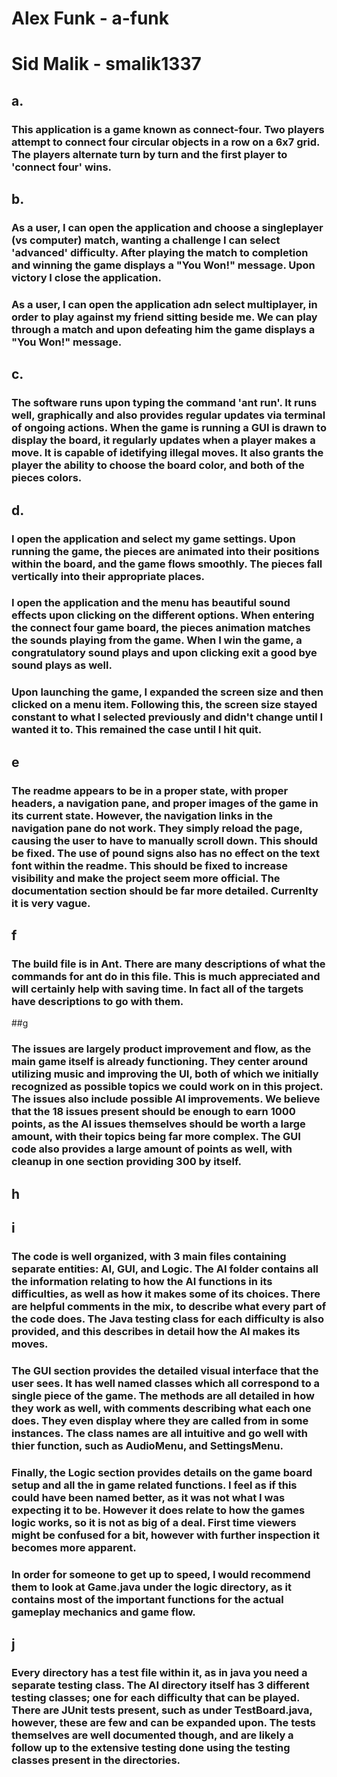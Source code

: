 # Alex Funk - a-funk
# Sid Malik - smalik1337

## a.
### This application is a game known as connect-four.  Two players attempt to connect four circular objects in a row on a 6x7 grid. The players alternate turn by turn and the first player to 'connect four' wins.  

## b.
### As a user, I can open the application and choose a singleplayer (vs computer) match, wanting a challenge I can select 'advanced' difficulty. After playing the match to completion and winning the game displays a "You Won!" message. Upon victory I close the application.       
### As a user, I can open the application adn select multiplayer, in order to play against my friend sitting beside me.  We can play through a match and upon defeating him the game displays a "You Won!" message.

## c. 
### The software runs upon typing the command 'ant run'.  It runs well, graphically and also provides regular updates via terminal of ongoing actions.  When the game is running a GUI is drawn to display the board, it regularly updates when a player makes a move.  It is capable of idetifying illegal moves.  It also grants the player the ability to choose the board color, and both of the pieces colors.  

## d.
### I open the application and select my game settings. Upon running the game, the pieces are animated into their positions within the board, and the game flows smoothly. The pieces fall vertically into their appropriate places. 

### I open the application and the menu has beautiful sound effects upon clicking on the different options. When entering the connect four game board, the pieces animation matches the sounds playing from the game. When I win the game, a congratulatory sound plays and upon clicking exit a good bye sound plays as well.

### Upon launching the game, I expanded the screen size and then clicked on a menu item. Following this, the screen size stayed constant to what I selected previously and didn't change until I wanted it to. This remained the case until I hit quit.

## e
### The readme appears to be in a proper state, with proper headers, a navigation pane, and proper images of the game in its current state. However, the navigation links in the navigation pane do not work. They simply reload the page, causing the user to have to manually scroll down. This should be fixed. The use of pound signs also has no effect on the text font within the readme. This should be fixed to increase visibility and make the project seem more official. The documentation section should be far more detailed. Currenlty it is very vague.

## f
### The build file is in Ant. There are many descriptions of what the commands for ant do in this file. This is much appreciated and will certainly help with saving time. In fact all of the targets have descriptions to go with them.

##g
### The issues are largely product improvement and flow, as the main game itself is already functioning. They center around utilizing music and improving the UI, both of which we initially recognized as possible topics we could work on in this project. The issues also include possible AI improvements. We believe that the 18 issues present should be enough to earn 1000 points, as the AI issues themselves should be worth a large amount, with their topics being far more complex. The GUI code also provides a large amount of points as well, with cleanup in one section providing 300 by itself.

## h
###


## i
### The code is well organized, with 3 main files containing separate entities: AI, GUI, and Logic. The AI folder contains all the information relating to how the AI functions in its difficulties, as well as how it makes some of its choices. There are helpful comments in the mix, to describe what every part of the code does. The Java testing class for each difficulty is also provided, and this describes in detail how the AI makes its moves.
### The GUI section provides the detailed visual interface that the user sees. It has well named classes which all correspond to a single piece of the game. The methods are all detailed in how they work as well, with comments describing what each one does. They even display where they are called from in some instances. The class names are all intuitive and go well with thier function, such as AudioMenu, and SettingsMenu.
### Finally, the Logic section provides details on the game board setup and all the in game related functions. I feel as if this could have been named better, as it was not what I was expecting it to be. However it does relate to how the games logic works, so it is not as big of a deal. First time viewers might be confused for a bit, however with further inspection it becomes more apparent.
### In order for someone to get up to speed, I would recommend them to look at Game.java under the logic directory, as it contains most of the important functions for the actual gameplay mechanics and game flow.

## j
### Every directory has a test file within it, as in java you need a separate testing class. The AI directory itself has 3 different testing classes; one for each difficulty that can be played. There are JUnit tests present, such as under TestBoard.java, however, these are few and can be expanded upon. The tests themselves are well documented though, and are likely a follow up to the extensive testing done using the testing classes present in the directories.
